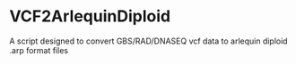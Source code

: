 # VCF2ArlequinDiploid
A script designed to convert GBS/RAD/DNASEQ vcf data to arlequin diploid .arp format files 

